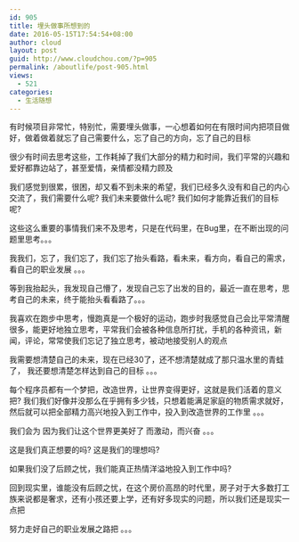 ```yaml
---
id: 905
title: 埋头做事所想到的
date: 2016-05-15T17:54:54+08:00
author: cloud
layout: post
guid: http://www.cloudchou.com/?p=905
permalink: /aboutlife/post-905.html
views:
  - 521
categories:
  - 生活随想
---
```

<p>有时候项目非常忙，特别忙，需要埋头做事，一心想着如何在有限时间内把项目做好，做着做着就忘了自己需要什么，忘了自己的方向，忘了自己的目标</p>


<p>
很少有时间去思考这些，工作耗掉了我们大部分的精力和时间，我们平常的兴趣和爱好都靠边站了，甚至爱情，亲情都没精力顾及</p>
<p>
我们感觉到很累，很困，却又看不到未来的希望，我们已经多久没有和自己的内心交流了，我们需要什么呢? 我们未来要做什么呢? 我们如何才能靠近我们的目标呢?</p>
<p>
这些这么重要的事情我们来不及思考，只是在代码里，在Bug里，在不断出现的问题里思考。。。</p>
<p>
我我们，忘了，我们忘了，我们忘了抬头看路，看未来，看方向，看自己的需求，看自己的职业发展 。。。</p>
<p>等到我抬起头，我发现自己懵了，发现自己忘了出发的目的，最近一直在思考，思考自己的未来，终于能抬头看看路了。。。</p>
<p>我喜欢在跑步中思考，慢跑真是一个极好的运动，跑步时我感觉自己会比平常清醒很多，能更好地独立思考，平常我们会被各种信息所打扰，手机的各种资讯，新闻，评论，常常使我们忘记了独立思考，被动地接受别人的观点</p>
<p>我需要想清楚自己的未来，现在已经30了，还不想清楚就成了那只温水里的青蛙了， 我还要想清楚怎样达到自己的目标 。。。</p>
<p>每个程序员都有一个梦把，改造世界，让世界变得更好，这就是我们活着的意义把? 
我们我们好像并没那么在乎拥有多少钱，只想着能满足家庭的物质需求就好，然后就可以把全部精力高兴地投入到工作中，投入到改造世界的工作里 。。。</p>
<p>我们会为 因为我们让这个世界更美好了 而激动，而兴奋 。。。</p>
<p>这是我们真正想要的吗? 这是我们的理想吗?</p>
<p>如果我们没了后顾之忧，我们能真正热情洋溢地投入到工作中吗? </p>
<p>回到现实里，谁能没有后顾之忧，在这个房价高昂的时代里，房子对于大多数打工族来说都是奢求，还有小孩还要上学，还有好多现实的问题，所以我们还是现实一点把</p>
<p>努力走好自己的职业发展之路把 。。。</p>
